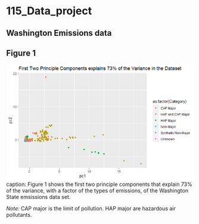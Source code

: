 # 115_Data_project

## Washington Emissions data


## Figure 1

<img src="https://raw.githubusercontent.com/weyo3/115_Data_project/main/Hwk11_1a.png">
caption: Figure 1 shows the first two principle components that explain 73% of the variance, with a factor of the types of emissions, of the Washington State emsissions data set.

*Note:* CAP major is the limit of pollution. HAP major are hazardous air pollutants. 

